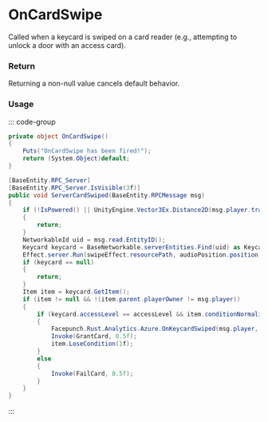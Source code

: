<Badge type="danger" text="Carbon Compatible"/><Badge type="warning" text="Oxide Compatible"/>
# OnCardSwipe
Called when a keycard is swiped on a card reader (e.g., attempting to unlock a door with an access card).
### Return
Returning a non-null value cancels default behavior.

### Usage
::: code-group
```csharp [Example]
private object OnCardSwipe()
{
	Puts("OnCardSwipe has been fired!");
	return (System.Object)default;
}
```
```csharp [Source — Assembly-CSharp @ CardReader]
[BaseEntity.RPC_Server]
[BaseEntity.RPC_Server.IsVisible(3f)]
public void ServerCardSwiped(BaseEntity.RPCMessage msg)
{
	if (!IsPowered() || UnityEngine.Vector3Ex.Distance2D(msg.player.transform.position, base.transform.position) > 1f || IsInvoking(GrantCard) || IsInvoking(FailCard) || HasFlag(BaseEntity.Flags.On))
	{
		return;
	}
	NetworkableId uid = msg.read.EntityID();
	Keycard keycard = BaseNetworkable.serverEntities.Find(uid) as Keycard;
	Effect.server.Run(swipeEffect.resourcePath, audioPosition.position, UnityEngine.Vector3.up, msg.player.net.connection);
	if (keycard == null)
	{
		return;
	}
	Item item = keycard.GetItem();
	if (item != null && !(item.parent.playerOwner != msg.player))
	{
		if (keycard.accessLevel == accessLevel && item.conditionNormalized > 0f)
		{
			Facepunch.Rust.Analytics.Azure.OnKeycardSwiped(msg.player, this);
			Invoke(GrantCard, 0.5f);
			item.LoseCondition(1f);
		}
		else
		{
			Invoke(FailCard, 0.5f);
		}
	}
}

```
:::
